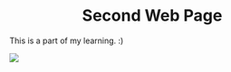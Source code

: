 <h1 align="center">Second Web Page</h1>
<p>This is a part of my learning. :) </p>

![](https://https://github.com/isibol98/Front-End-Basics/blob/main/HTML/Second_web/second.png?raw=true)